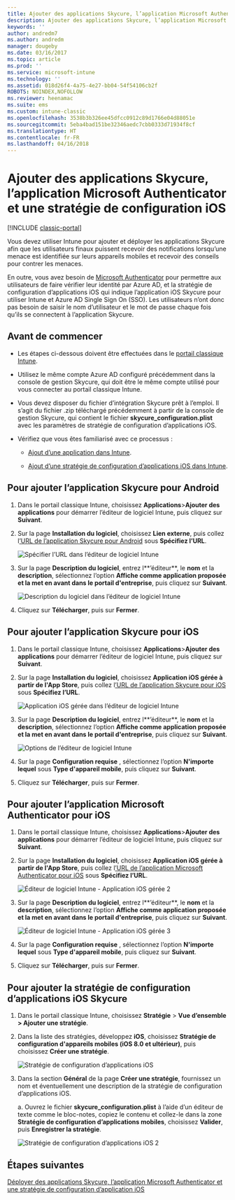 ```yaml
---
title: Ajouter des applications Skycure, l’application Microsoft Authenticator et une stratégie de configuration iOS
description: Ajouter des applications Skycure, l’application Microsoft Authenticator et une stratégie de configuration iOS dans le portail classique Intune.
keywords: ''
author: andredm7
ms.author: andredm
manager: dougeby
ms.date: 03/16/2017
ms.topic: article
ms.prod: ''
ms.service: microsoft-intune
ms.technology: ''
ms.assetid: 018d26f4-4a75-4e27-bb04-54f54106cb2f
ROBOTS: NOINDEX,NOFOLLOW
ms.reviewer: heenamac
ms.suite: ems
ms.custom: intune-classic
ms.openlocfilehash: 3538b3b326ee45dfcc0912c89d1766e04d88051e
ms.sourcegitcommit: 5eba4bad151be32346aedc7cbb0333d71934f8cf
ms.translationtype: HT
ms.contentlocale: fr-FR
ms.lasthandoff: 04/16/2018
---
```

# <a name="add-skycure-apps-microsoft-authenticator-app-and-ios-configuration-policy"></a>Ajouter des applications Skycure, l’application Microsoft Authenticator et une stratégie de configuration iOS

[!INCLUDE [classic-portal](../includes/classic-portal.md)]

Vous devez utiliser Intune pour ajouter et déployer les applications Skycure afin que les utilisateurs finaux puissent recevoir des notifications lorsqu’une menace est identifiée sur leurs appareils mobiles et recevoir des conseils pour contrer les menaces.

En outre, vous avez besoin de [Microsoft Authenticator](https://docs.microsoft.com/azure/multi-factor-authentication/end-user/microsoft-authenticator-app-how-to) pour permettre aux utilisateurs de faire vérifier leur identité par Azure AD, et la stratégie de configuration d’applications iOS qui indique l’application iOS Skycure pour utiliser Intune et Azure AD Single Sign On (SSO). Les utilisateurs n’ont donc pas besoin de saisir le nom d’utilisateur et le mot de passe chaque fois qu’ils se connectent à l’application Skycure.

## <a name="before-you-begin"></a>Avant de commencer

-   Les étapes ci-dessous doivent être effectuées dans le [portail classique Intune](https://manage.microsoft.com/).

-   Utilisez le même compte Azure AD configuré précédemment dans la console de gestion Skycure, qui doit être le même compte utilisé pour vous connecter au portail classique Intune.

-   Vous devez disposer du fichier d’intégration Skycure prêt à l’emploi. Il s’agit du fichier .zip téléchargé précédemment à partir de la console de gestion Skycure, qui contient le fichier **skycure\_configuration.plist** avec les paramètres de stratégie de configuration d’applications iOS.

-   Vérifiez que vous êtes familiarisé avec ce processus :

    -   [Ajout d’une application dans Intune](/intune-classic/deploy-use/add-apps).

    -   [Ajout d’une stratégie de configuration d’applications iOS dans Intune](/intune-classic/deploy-use/configure-ios-apps-with-mobile-app-configuration-policies-in-microsoft-intune).

## <a name="to-add-the-skycure-app-for-android"></a>Pour ajouter l’application Skycure pour Android

1.  Dans le portail classique Intune, choisissez **Applications**&gt;**Ajouter des applications** pour démarrer l’éditeur de logiciel Intune, puis cliquez sur **Suivant**.

2.  Sur la page **Installation du logiciel**, choisissez **Lien externe**, puis collez l[’URL de l’application Skycure pour Android](https://play.google.com/store/apps/details?id=com.skycure.skycure) sous **Spécifiez l’URL**.

    ![Spécifier l’URL dans l’éditeur de logiciel Intune](../media/mtp/skycure-add-apps-1.png)

3.  Sur la page **Description du logiciel**, entrez l**’éditeur**, le **nom** et la **description**, sélectionnez l’option **Affiche comme application proposée et la met en avant dans le portail d'entreprise**, puis cliquez sur **Suivant**.

    ![Description du logiciel dans l’éditeur de logiciel Intune](../media/mtp/skycure-add-apps-2.png)

4.  Cliquez sur **Télécharger**, puis sur **Fermer**.

## <a name="to-add-the-skycure-app-for-ios"></a>Pour ajouter l’application Skycure pour iOS

1.  Dans le portail classique Intune, choisissez **Applications**&gt;**Ajouter des applications** pour démarrer l’éditeur de logiciel Intune, puis cliquez sur **Suivant**.

2.  Sur la page **Installation du logiciel**, choisissez **Application iOS gérée à partir de l'App Store**, puis collez l[’URL de l’application Skycure pour iOS](https://itunes.apple.com/us/app/skycure/id695620821?mt=8) sous **Spécifiez l’URL**.

    ![Application iOS gérée dans l’éditeur de logiciel Intune](../media/mtp/skycure-add-apps-3.png)

3.  Sur la page **Description du logiciel**, entrez l**’éditeur**, le **nom** et la **description**, sélectionnez l’option **Affiche comme application proposée et la met en avant dans le portail d'entreprise**, puis cliquez sur **Suivant**.

    ![Options de l’éditeur de logiciel Intune](../media/mtp/skycure-add-apps-4.png)

4.  Sur la page **Configuration requise** , sélectionnez l’option **N'importe lequel** sous **Type d'appareil mobile**, puis cliquez sur **Suivant**.

5.  Cliquez sur **Télécharger**, puis sur **Fermer**.

## <a name="to-add-the-microsoft-authenticator-app-for-ios"></a>Pour ajouter l’application Microsoft Authenticator pour iOS

1.  Dans le portail classique Intune, choisissez **Applications**&gt;**Ajouter des applications** pour démarrer l’éditeur de logiciel Intune, puis cliquez sur **Suivant**.

2.  Sur la page **Installation du logiciel**, choisissez **Application iOS gérée à partir de l'App Store**, puis collez l[’URL de l’application Microsoft Authenticator pour iOS](https://itunes.apple.com/us/app/microsoft-authenticator/id983156458?mt=8) sous **Spécifiez l’URL**.

    ![Éditeur de logiciel Intune - Application iOS gérée 2](../media/mtp/skycure-add-apps-5.png)

3.  Sur la page **Description du logiciel**, entrez l**’éditeur**, le **nom** et la **description**, sélectionnez l’option **Affiche comme application proposée et la met en avant dans le portail d'entreprise**, puis cliquez sur **Suivant**.

    ![Éditeur de logiciel Intune - Application iOS gérée 3](../media/mtp/skycure-add-apps-6.png)

4.  Sur la page **Configuration requise** , sélectionnez l’option **N'importe lequel** sous **Type d'appareil mobile**, puis cliquez sur **Suivant**.

5.  Cliquez sur **Télécharger**, puis sur **Fermer**.

## <a name="to-add-the-skycure-ios-app-configuration-policy"></a>Pour ajouter la stratégie de configuration d’applications iOS Skycure

1.  Dans le portail classique Intune, choisissez **Stratégie** &gt; **Vue d’ensemble &gt; Ajouter une stratégie**.

2.  Dans la liste des stratégies, développez **iOS**, choisissez **Stratégie de configuration d'appareils mobiles (iOS 8.0 et ultérieur)**, puis choisissez **Créer une stratégie**.

    ![Stratégie de configuration d’applications iOS](../media/mtp/skycure-add-apps-7.png)

3.  Dans la section **Général** de la page **Créer une stratégie**, fournissez un nom et éventuellement une description de la stratégie de configuration d’applications iOS.

    a.  Ouvrez le fichier **skycure\_configuration.plist** à l’aide d’un éditeur de texte comme le bloc-notes, copiez le contenu et collez-le dans la zone **Stratégie de configuration d’applications mobiles**, choisissez **Valider**, puis **Enregistrer la stratégie**.

       ![Stratégie de configuration d’applications iOS 2](../media/mtp/skycure-add-apps-8.png)

## <a name="next-steps"></a>Étapes suivantes

[Déployer des applications Skycure, l’application Microsoft Authenticator et une stratégie de configuration d’application iOS](/intune-classic/deploy-use/deploy-skycure-apps-microsoft-authenticator-app-and-ios-app-configuration-policy)

